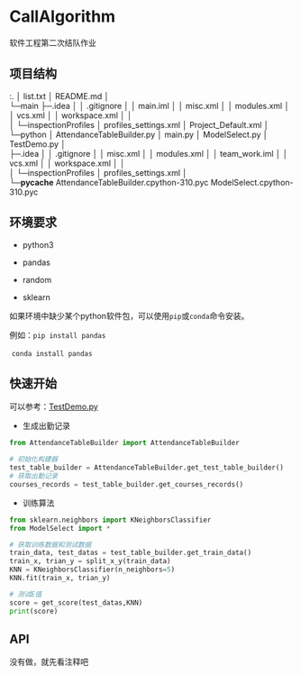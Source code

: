 # CallAlgorithm

软件工程第二次结队作业

## 项目结构

:.
│  list.txt
│  README.md
│  
└─main
    ├─.idea
    │  │  .gitignore
    │  │  main.iml
    │  │  misc.xml
    │  │  modules.xml
    │  │  vcs.xml
    │  │  workspace.xml
    │  │  
    │  └─inspectionProfiles
    │          profiles_settings.xml
    │          Project_Default.xml
    │          
    └─python
        │  AttendanceTableBuilder.py
        │  main.py
        │  ModelSelect.py
        │  TestDemo.py
        │  
        ├─.idea
        │  │  .gitignore
        │  │  misc.xml
        │  │  modules.xml
        │  │  team_work.iml
        │  │  vcs.xml
        │  │  workspace.xml
        │  │  
        │  └─inspectionProfiles
        │          profiles_settings.xml
        │          
        └─__pycache__
                AttendanceTableBuilder.cpython-310.pyc
                ModelSelect.cpython-310.pyc

## 环境要求

- python3

- pandas

- random

- sklearn

如果环境中缺少某个python软件包，可以使用`pip`或`conda`命令安装。

例如：`pip install pandas`

​          `conda install pandas`

## 快速开始

可以参考：[TestDemo.py](main\python\TestDemo.py)

- 生成出勤记录

```python
from AttendanceTableBuilder import AttendanceTableBuilder

# 初始化构建器
test_table_builder = AttendanceTableBuilder.get_test_table_builder()
# 获取出勤记录
courses_records = test_table_builder.get_courses_records()
```

- 训练算法

```python
from sklearn.neighbors import KNeighborsClassifier
from ModelSelect import *

# 获取训练数据和测试数据
train_data, test_datas = test_table_builder.get_train_data() 
train_x, trian_y = split_x_y(train_data)
KNN = KNeighborsClassifier(n_neighbors=5)
KNN.fit(train_x, trian_y)

# 测试E值
score = get_score(test_datas,KNN)
print(score)
```

## API

没有做，就先看注释吧